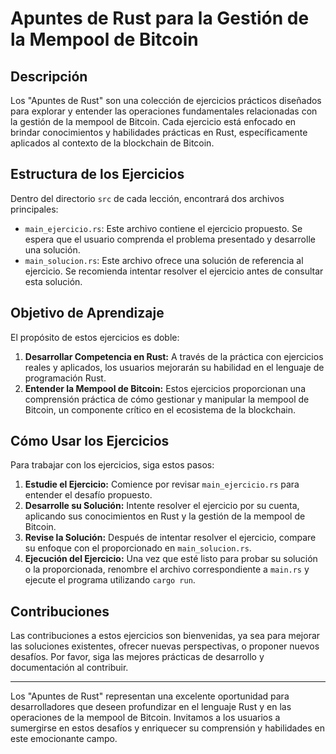 # Apuntes de Rust para la Gestión de la Mempool de Bitcoin

## Descripción

Los "Apuntes de Rust" son una colección de ejercicios prácticos diseñados para explorar y entender las operaciones fundamentales relacionadas con la gestión de la mempool de Bitcoin. Cada ejercicio está enfocado en brindar conocimientos y habilidades prácticas en Rust, específicamente aplicados al contexto de la blockchain de Bitcoin.

## Estructura de los Ejercicios

Dentro del directorio `src` de cada lección, encontrará dos archivos principales:

- `main_ejercicio.rs`: Este archivo contiene el ejercicio propuesto. Se espera que el usuario comprenda el problema presentado y desarrolle una solución.
- `main_solucion.rs`: Este archivo ofrece una solución de referencia al ejercicio. Se recomienda intentar resolver el ejercicio antes de consultar esta solución.

## Objetivo de Aprendizaje

El propósito de estos ejercicios es doble:

1. **Desarrollar Competencia en Rust:** A través de la práctica con ejercicios reales y aplicados, los usuarios mejorarán su habilidad en el lenguaje de programación Rust.
2. **Entender la Mempool de Bitcoin:** Estos ejercicios proporcionan una comprensión práctica de cómo gestionar y manipular la mempool de Bitcoin, un componente crítico en el ecosistema de la blockchain.

## Cómo Usar los Ejercicios

Para trabajar con los ejercicios, siga estos pasos:

1. **Estudie el Ejercicio:** Comience por revisar `main_ejercicio.rs` para entender el desafío propuesto.
2. **Desarrolle su Solución:** Intente resolver el ejercicio por su cuenta, aplicando sus conocimientos en Rust y la gestión de la mempool de Bitcoin.
3. **Revise la Solución:** Después de intentar resolver el ejercicio, compare su enfoque con el proporcionado en `main_solucion.rs`.
4. **Ejecución del Ejercicio:** Una vez que esté listo para probar su solución o la proporcionada, renombre el archivo correspondiente a `main.rs` y ejecute el programa utilizando `cargo run`.

## Contribuciones

Las contribuciones a estos ejercicios son bienvenidas, ya sea para mejorar las soluciones existentes, ofrecer nuevas perspectivas, o proponer nuevos desafíos. Por favor, siga las mejores prácticas de desarrollo y documentación al contribuir.


---

Los "Apuntes de Rust" representan una excelente oportunidad para desarrolladores que deseen profundizar en el lenguaje Rust y en las operaciones de la mempool de Bitcoin. Invitamos a los usuarios a sumergirse en estos desafíos y enriquecer su comprensión y habilidades en este emocionante campo.




